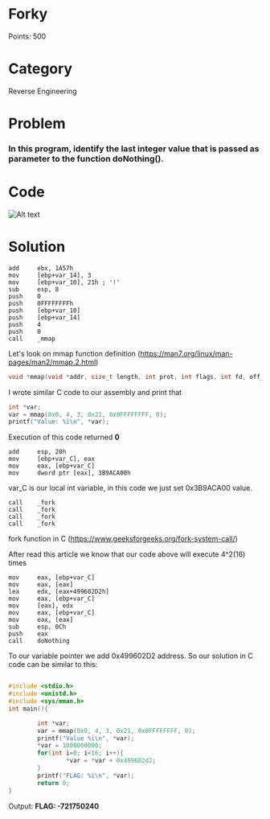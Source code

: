 <h1>Forky</h1>
Points: 500

<h1>Category</h1>
Reverse Engineering

<h1>Problem</h1>
<h3>In this program, identify the last integer value that is passed as parameter to the function doNothing().</h3>

<h1>Code</h1>

![Alt text](https://i.imgur.com/mQHwHgs.png?raw=true "Title")

<h1>Solution</h1>

```assembly
add     ebx, 1A57h
mov     [ebp+var_14], 3
mov     [ebp+var_10], 21h ; '!'
sub     esp, 8
push    0
push    0FFFFFFFFh
push    [ebp+var_10]
push    [ebp+var_14]
push    4
push    0
call    _mmap
```

Let's look on mmap function definition (https://man7.org/linux/man-pages/man2/mmap.2.html)

```C
void *mmap(void *addr, size_t length, int prot, int flags, int fd, off_t offset);
```

I wrote similar C code to our assembly and print that

```C
int *var;
var = mmap(0x0, 4, 3, 0x21, 0x0FFFFFFFF, 0);
printf("Value: %i\n", *var);
```

Execution of this code returned <b>0</b>

```assembly
add     esp, 20h
mov     [ebp+var_C], eax
mov     eax, [ebp+var_C]
mov     dword ptr [eax], 3B9ACA00h
```

var_C is our local int variable, in this code we just set 0x3B9ACA00 value.

```assembly
call    _fork
call    _fork
call    _fork
call    _fork
```

fork function in C (https://www.geeksforgeeks.org/fork-system-call/)

After read this article we know that our code above will execute 4^2(16) times

```assembly
mov     eax, [ebp+var_C]
mov     eax, [eax]
lea     edx, [eax+499602D2h]
mov     eax, [ebp+var_C]
mov     [eax], edx
mov     eax, [ebp+var_C]
mov     eax, [eax]
sub     esp, 0Ch
push    eax
call    doNothing
```

To our variable pointer we add 0x499602D2 address. So our solution in C code can be similar to this:

```C

#include <stdio.h>
#include <unistd.h>
#include <sys/mman.h>
int main(){

        int *var;
        var = mmap(0x0, 4, 3, 0x21, 0x0FFFFFFFF, 0);
        printf("Value %i\n", *var);
        *var = 1000000000;
        for(int i=0; i<16; i++){
                *var = *var + 0x499602d2;
        }
        printf("FLAG: %i\n", *var);
        return 0;
}
```


Output: <b>FLAG: -721750240</b>





